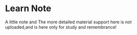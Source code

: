 # Learn Note
A little note and
The more detailed material support here is not uploaded,and is here only for study and remembrance!
